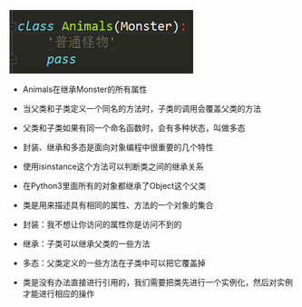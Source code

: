 ![1564488484232](assets/1564488484232.png)

- Animals在继承Monster的所有属性
- 当父类和子类定义一个同名的方法时，子类的调用会覆盖父类的方法

- 父类和子类如果有同一个命名函数时，会有多种状态，叫做多态
- 封装、继承和多态是面向对象编程中很重要的几个特性
- 使用isinstance这个方法可以判断类之间的继承关系

- 在Python3里面所有的对象都继承了Object这个父类
- 类是用来描述具有相同的属性、方法的一个对象的集合
- 封装：我不想让你访问的属性你是访问不到的
- 继承：子类可以继承父类的一些方法
- 多态：父类定义的一些方法在子类中可以把它覆盖掉
- 类是没有办法直接进行引用的，我们需要把类先进行一个实例化，然后对实例才能进行相应的操作